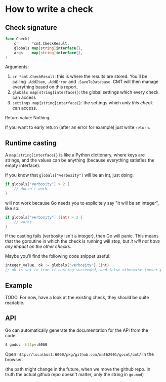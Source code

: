 # How to write a check

## Check signature

```go
func Check(
    cr      *cmt.CheckResult,
    globals map[string]interface{},
    args    map[string]interface{},
)
```

Arguments:

1. `cr *cmt.CheckResult`: this is where the results are stored. You'll be calling `.AddItem`, `.AddError` and `.SaveToDatabase`. CMT will then manage everything based on this report.
2. `globals map[string]interface{}`: the global settings which every check can access
3. `settings map[string]interface{}`: the settings which *only this check* can access.

Return value: Nothing.

If you want to early return (after an error for example) just write `return`.

## Runtime casting

A `map[string]interface{}` is like a Python dictionary, where keys are strings, and the values can be anything (because everything satisfies the empty interface).

If you know that `globals["verbosity"]` will be an int, just doing:

```go
if globals["verbosity"] > 2 {
    // doesn't work
}
```

will not work because Go needs you to explicitely say "it will be an integer", like so:

```go
if globals["verbosity"].(int) > 2 {
    // works
}
```

If the casting fails (verbosity isn't a integer), then Go will panic. This means that the goroutine in which the check is running will stop, but *it will not have any impact on the other checks*.

Maybe you'll find the following code snippet useful:

```go
integer_value, ok := globals["verbosity"].(int)
// ok is set to true if casting succeeded, and false otherwise (never panics).
```

## Example

TODO. For now, have a look at the existing check, they should be quite readable.

## API

Go can automatically generate the documentation for the API from the code.

```bash
$ godoc -http=:6060
```

Open `http://localhost:6060/pkg/github.com/math2001/gocmt/cmt/` in the browser.

(the path might change in the future, when we move the github repo. In truth the actual github repo doesn't matter, only the string in `go.mod`)